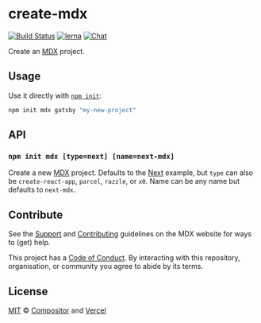 # create-mdx

[![Build Status][build-badge]][build]
[![lerna][lerna-badge]][lerna]
[![Chat][chat-badge]][chat]

Create an [MDX][] project.

## Usage

Use it directly with [`npm init`][npm]:

```sh
npm init mdx gatsby "my-new-project"
```

## API

### `npm init mdx [type=next] [name=next-mdx]`

Create a new [MDX][] project.
Defaults to the [Next][] example, but `type` can also be `create-react-app`,
`parcel`, `razzle`, or `x0`.
Name can be any name but defaults to `next-mdx`.

## Contribute

See the [Support][] and [Contributing][] guidelines on the MDX website for ways
to (get) help.

This project has a [Code of Conduct][coc].
By interacting with this repository, organisation, or community you agree to
abide by its terms.

## License

[MIT][] © [Compositor][] and [Vercel][]

<!-- Definitions -->

[build]: https://travis-ci.com/mdx-js/mdx
[build-badge]: https://travis-ci.com/mdx-js/mdx.svg?branch=master
[lerna]: https://lernajs.io/
[lerna-badge]: https://img.shields.io/badge/maintained%20with-lerna-cc00ff.svg
[chat-badge]: https://img.shields.io/badge/chat-discussions-success.svg
[chat]: https://github.com/mdx-js/mdx/discussions
[contributing]: https://mdxjs.com/contributing
[support]: https://mdxjs.com/support
[coc]: https://github.com/mdx-js/.github/blob/master/code-of-conduct.md
[mit]: https://github.com/mdx-js/mdx/blob/master/license
[compositor]: https://compositor.io
[vercel]: https://vercel.com
[mdx]: https://github.com/mdx-js/mdx
[npm]: https://docs.npmjs.com/cli/init
[next]: https://github.com/mdx-js/mdx/tree/master/examples/next

